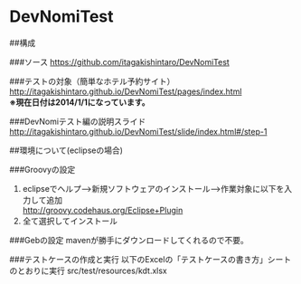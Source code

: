 DevNomiTest
===========
##構成

###ソース
https://github.com/itagakishintaro/DevNomiTest

###テストの対象（簡単なホテル予約サイト）
http://itagakishintaro.github.io/DevNomiTest/pages/index.html  
**※現在日付は2014/1/1になっています。**

###DevNomiテスト編の説明スライド
http://itagakishintaro.github.io/DevNomiTest/slide/index.html#/step-1

##環境について(eclipseの場合)

###Groovyの設定
1. eclipseでヘルプ-->新規ソフトウェアのインストール-->作業対象に以下を入力して追加  
http://groovy.codehaus.org/Eclipse+Plugin
2. 全て選択してインストール

###Gebの設定
mavenが勝手にダウンロードしてくれるので不要。

###テストケースの作成と実行
以下のExcelの「テストケースの書き方」シートのとおりに実行 src/test/resources/kdt.xlsx
